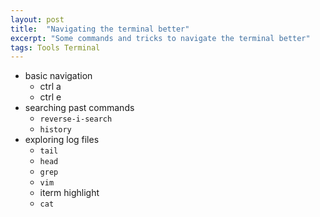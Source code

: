 ```yaml
---
layout: post
title:  "Navigating the terminal better"
excerpt: "Some commands and tricks to navigate the terminal better"
tags: Tools Terminal
---
```


* basic navigation
    * ctrl a
    * ctrl e
* searching past commands
    * `reverse-i-search`
    * `history`
* exploring log files
    * `tail`
    * `head`
    * `grep`
    * `vim`
    * iterm highlight
    * `cat`